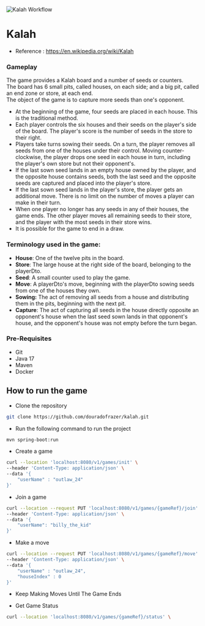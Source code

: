 ![Kalah Workflow](https://github.com/github/docs/actions/workflows/master-ci.yaml/badge.svg)

Kalah
======================

- Reference : https://en.wikipedia.org/wiki/Kalah

### Gameplay
The game provides a Kalah board and a number of seeds or counters. \
The board has 6 small pits, called houses, on each side; and a big pit, called an end zone or store, at each end. \
The object of the game is to capture more seeds than one's opponent.


- At the beginning of the game, four seeds are placed in each house. This is the traditional method.
- Each player controls the six houses and their seeds on the player's side of the board. The player's score is the number of seeds in the store to their right.
- Players take turns sowing their seeds. On a turn, the player removes all seeds from one of the houses under their control. Moving counter-clockwise, the player drops one seed in each house in turn, including the player's own store but not their opponent's.
- If the last sown seed lands in an empty house owned by the player, and the opposite house contains seeds, both the last seed and the opposite seeds are captured and placed into the player's store.
- If the last sown seed lands in the player's store, the player gets an additional move. There is no limit on the number of moves a player can make in their turn.
- When one player no longer has any seeds in any of their houses, the game ends. The other player moves all remaining seeds to their store, and the player with the most seeds in their store wins.
- It is possible for the game to end in a draw.

### Terminology used in the game:
- **House**: One of the twelve pits in the board.
- **Store**: The large house at the right side of the board, belonging to the playerDto.
- **Seed**: A small counter used to play the game.
- **Move**: A playerDto's move, beginning with the playerDto sowing seeds from one of the houses they own.
- **Sowing:** The act of removing all seeds from a house and distributing them in the pits, beginning with the next pit.
- **Capture**: The act of capturing all seeds in the house directly opposite an opponent's house when the last seed sown lands in that opponent's house, and the opponent's house was not empty before the turn began.


### Pre-Requisites
- Git
- Java 17
- Maven
- Docker

## How to run the game
- Clone the repository
```bash
git clone https://github.com/douradofrazer/kalah.git
```
- Run the following command to run the project
```bash
mvn spring-boot:run
```

- Create a game
```bash
curl --location 'localhost:8080/v1/games/init' \
--header 'Content-Type: application/json' \
--data '{
    "userName" : "outlaw_24"
}'
```

- Join a game
```bash
curl --location --request PUT 'localhost:8080/v1/games/{gameRef}/join' \
--header 'Content-Type: application/json' \
--data '{
    "userName": "billy_the_kid"
}'
```

- Make a move
```bash
curl --location --request PUT 'localhost:8080/v1/games/{gameRef}/move' \
--header 'Content-Type: application/json' \
--data '{
    "userName" : "outlaw_24",
    "houseIndex" : 0
}'
```

- Keep Making Moves Until The Game Ends

- Get Game Status
```bash
curl --location 'localhost:8080/v1/games/{gameRef}/status' \
```


